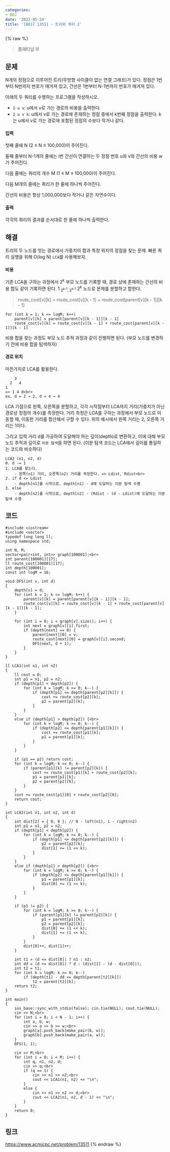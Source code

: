 ```yaml
---
categories:
- BOJ
date: '2022-05-24'
title: '[BOJ] 13511 - 트리와 쿼리 2'
---
```


{% raw %}
> 플래티넘 III<br>

## 문제
N개의 정점으로 이루어진 트리(무방향 사이클이 없는 연결 그래프)가 있다. 정점은 1번부터 N번까지 번호가 매겨져 있고, 간선은 1번부터 N-1번까지 번호가 매겨져 있다.

아래의 두 쿼리를 수행하는 프로그램을 작성하시오.

-   `1 u v`: u에서 v로 가는 경로의 비용을 출력한다.
-   `2 u v k`: u에서 v로 가는 경로에 존재하는 정점 중에서 k번째 정점을 출력한다. k는 u에서 v로 가는 경로에 포함된 정점의 수보다 작거나 같다.

#### 입력
첫째 줄에 N (2 ≤ N ≤ 100,000)이 주어진다.

둘째 줄부터 N-1개의 줄에는 i번 간선이 연결하는 두 정점 번호 u와 v와 간선의 비용 w가 주어진다.

다음 줄에는 쿼리의 개수 M (1 ≤ M ≤ 100,000)이 주어진다.

다음 M개의 줄에는 쿼리가 한 줄에 하나씩 주어진다.

간선의 비용은 항상 1,000,000보다 작거나 같은 자연수이다.

#### 출력
각각의 쿼리의 결과를 순서대로 한 줄에 하나씩 출력한다.

## 해결
트리의 두 노드를 잇는 경로에서 가중치의 합과 특정 위치의 정점을 찾는 문제. 빠른 쿼리 실행을 위해 O(log N) `LCA`를 사용해보자.

#### 비용
기존 LCA을 구하는 과정에서 2<sup>k</sup> 부모 노드를 기록할 때, 경로 상에 존재하는 간선의 비용 합도 같이 기록하면 된다. 1 <sub> 2<sup>k-1</sup>, 2<sup>k-1</sup></sub> 2<sup>k</sup> 노드로 문제를 분할하고 합한다.<br>
> route_cost[v][k] = route_cost[v][k - 1] + route_cost[parent[v][k - 1]][k - 1]<br>
```
for (int k = 1; k <= logM; k++)
	parent[v][k] = parent[parent[v][k - 1]][k - 1]
	route_cost[v][k] = route_cost[v][k - 1] + route_cost[parent[v][k - 1]][k - 1]
```

비용 합을 찾는 과정도 부모 노드 추적 과정과 같이 진행하면 된다. (부모 노드를 변경하기 전에 비용 합을 탐색하자)

#### 경로 위치
마찬가지로 LCA를 활용한다.
```
    3
  2   4
1
=> 1 4 d<br>
ex. d = 2 → 2, d = 4 → 4
```
LCA 기점으로 왼쪽, 오른쪽을 분할하고, 각각 시작점부터 LCA까지 거리(가중치가 아닌 경로상 정점의 개수)를 측정한다. 거리 측정은 LCA를 구하는 과정에서 부모 노드로 이동할 때, 이동한 거리를 합산해서 구할 수 있다. 위의 예시에서 왼쪽 거리는 2, 오른쪽 거리는 1이다.

그리고 입력 거리 d를 가공하여 도달해야 하는 깊이(depth)로 변환하고, 이에 대해 부모 노드 추적과 깊이로 `이분 탐색`을 하면 된다. (이분 탐색 코드는 LCA에서 깊이를 통일하는 코드와 비슷하다)
```
LCA2 (n1, n2, d)
0. d -= 1
1. LCA를 찾는다.
	- 왼쪽(n1) 거리, 오른쪽(n2) 거리를 측정한다. => Ldist, Rdist<br>
2. if d <= Ldist
	- depth[n1]를 시작으로, depth[n1] - d에 도달하는 이분 탐색 수행
3. else
	- depth[n2]를 시작으로, depth[n2] - (Rdist - (d - Ldist)에 도달하는 이분 탐색 수행
```

## 코드
```
#include <iostream>
#include <vector>
typedef long long ll;
using namespace std;

int N, M;
vector<pair<int, int>> graph[100001];<br>
int parent[100001][17];
ll route_cost[100001][17];
int depth[100001];
const int logM = 16;

void DFS(int v, int d)
{
	depth[v] = d;
	for (int k = 1; k <= logM; k++) {
		parent[v][k] = parent[parent[v][k - 1]][k - 1];
		route_cost[v][k] = route_cost[v][k - 1] + route_cost[parent[v][k - 1]][k - 1];
	}

	for (int i = 0; i < graph[v].size(); i++) {
		int next = graph[v][i].first;
		if (depth[next] == 0) {
			parent[next][0] = v;
			route_cost[next][0] = graph[v][i].second;
			DFS(next, d + 1);
		}
	}
}

ll LCA1(int n1, int n2)
{
	ll cost = 0;
	int p1 = n1, p2 = n2;
	if (depth[p1] < depth[p2]) {
		for (int k = logM; k >= 0; k--) {
			if (depth[p1] <= depth[parent[p2][k]]) {
				cost += route_cost[p2][k];
				p2 = parent[p2][k];
			}
		}
	}
	else if (depth[p1] > depth[p2]) {<br>
		for (int k = logM; k >= 0; k--) {
			if (depth[p2] <= depth[parent[p1][k]]) {
				cost += route_cost[p1][k];
				p1 = parent[p1][k];
			}
		}
	}

	if (p1 == p2) return cost;
	for (int k = logM; k >= 0; k--) {
		if (parent[p1][k] != parent[p2][k]) {
			cost += route_cost[p1][k] + route_cost[p2][k];
			p1 = parent[p1][k];
			p2 = parent[p2][k];
		}
	}
	cost += route_cost[p1][0] + route_cost[p2][0];
	return cost;
}

int LCA2(int n1, int n2, int d)
{
	int dist[2] = { 0, 0 }; // 0 - left(n1), 1 - right(n2)
	int p1 = n1, p2 = n2;
	if (depth[p1] < depth[p2]) {
		for (int k = logM; k >= 0; k--) {
			if (depth[p1] <= depth[parent[p2][k]]) {
				p2 = parent[p2][k];
				dist[1] += (1 << k);
			}
		}
	}
	else if (depth[p1] > depth[p2]) {<br>
		for (int k = logM; k >= 0; k--) {
			if (depth[p2] <= depth[parent[p1][k]]) {
				p1 = parent[p1][k];
				dist[0] += (1 << k);
			}
		}
	}

	if (p1 != p2) {
		for (int k = logM; k >= 0; k--) {
			if (parent[p1][k] != parent[p2][k]) {
				p1 = parent[p1][k];
				p2 = parent[p2][k];
				dist[0] += (1 << k);
				dist[1] += (1 << k);
			}
		}
		dist[0]++, dist[1]++;
	}
	
	int t1 = (d <= dist[0]) ? n1 : n2;
	int dd = (d <= dist[0]) ? d : (dist[1] - (d - dist[0]));
	int t2 = t1;
	for (int k = logM; k >= 0; k--)
		if (depth[t1] - dd <= depth[parent[t2][k]])
			t2 = parent[t2][k];
	return t2;
}

int main()
{
	ios_base::sync_with_stdio(false); cin.tie(NULL); cout.tie(NULL);
	cin >> N;<br>
	for (int i = 0; i < N - 1; i++) {
		int a, b, w;
		cin >> a >> b >> w;<br>
		graph[a].push_back(make_pair(b, w));
		graph[b].push_back(make_pair(a, w));
	}
	DFS(1, 1);

	cin >> M;<br>
	for (int i = 0; i < M; i++) {
		int q, n1, n2, d;
		cin >> q;<br>
		if (q == 1) {
			cin >> n1 >> n2;<br>
			cout << LCA1(n1, n2) << "\n";
		}
		else {
			cin >> n1 >> n2 >> d;<br>
			cout << LCA2(n1, n2, d - 1) << "\n";
		}
	}
	return 0;
}
```

## 링크
https://www.acmicpc.net/problem/13511
{% endraw %}